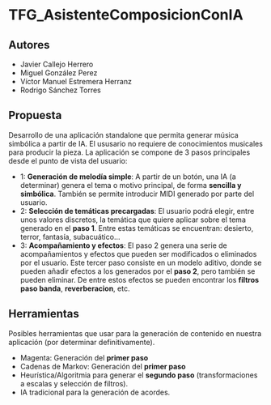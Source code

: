 # TFG_AsistenteComposicionConIA

## Autores 
- Javier Callejo Herrero
- Miguel González Perez
- Víctor Manuel Estremera Herranz
- Rodrigo Sánchez Torres

## Propuesta
Desarrollo de una aplicación standalone que permita generar música simbólica a partir de IA. El ususario no requiere de conocimientos musicales para producir la pieza.
La aplicación se compone de 3 pasos principales desde el punto de vista del usuario:
- 1: **Generación de melodía simple**: A partir de un botón, una IA (a determinar) genera el tema o motivo principal, de forma **sencilla y simbólica**. También se permite introducir MIDI generado por parte del usuario.
- 2: **Selección de temáticas precargadas**: El usuario podrá elegir, entre unos valores discretos, la temática que quiere aplicar sobre el tema generado en el **paso 1**. Entre estas temáticas se encuentran: desierto, terror, fantasía, subacuático...
- 3: **Acompañamiento y efectos**: El paso 2 genera una serie de acompañamientos y efectos que pueden ser modificados o eliminados por el usuario. Este tercer paso consiste en un modelo aditivo, donde se pueden añadir efectos a los generados por el **paso 2**, pero también se pueden eliminar. De entre estos efectos se pueden encontrar los **filtros paso banda**, **reverberacion**, etc.

## Herramientas
Posibles herramientas que usar para la generación de contenido en nuestra aplicación (por determinar definitivamente).
- Magenta: Generación del **primer paso**
- Cadenas de Markov: Generación del **primer paso**
- Heurística/Algoritmia para generar el **segundo paso** (transformaciones a escalas y selección de filtros).
- IA tradicional para la generación de acordes.
